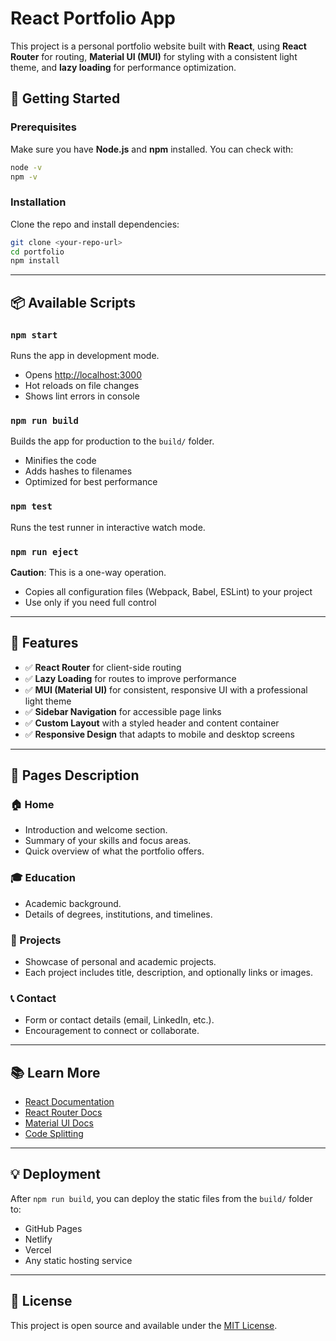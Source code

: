 # React Portfolio App

This project is a personal portfolio website built with **React**, using **React Router** for routing, **Material UI (MUI)** for styling with a consistent light theme, and **lazy loading** for performance optimization.

## 🚀 Getting Started

### Prerequisites

Make sure you have **Node.js** and **npm** installed. You can check with:

```bash
node -v
npm -v
```

### Installation

Clone the repo and install dependencies:

```bash
git clone <your-repo-url>
cd portfolio
npm install
```

---

## 📦 Available Scripts

### `npm start`

Runs the app in development mode.

- Opens [http://localhost:3000](http://localhost:3000)
- Hot reloads on file changes
- Shows lint errors in console

### `npm run build`

Builds the app for production to the `build/` folder.

- Minifies the code
- Adds hashes to filenames
- Optimized for best performance

### `npm test`

Runs the test runner in interactive watch mode.

### `npm run eject`

**Caution**: This is a one-way operation.

- Copies all configuration files (Webpack, Babel, ESLint) to your project
- Use only if you need full control

---

## 🧩 Features

- ✅ **React Router** for client-side routing
- ✅ **Lazy Loading** for routes to improve performance
- ✅ **MUI (Material UI)** for consistent, responsive UI with a professional light theme
- ✅ **Sidebar Navigation** for accessible page links
- ✅ **Custom Layout** with a styled header and content container
- ✅ **Responsive Design** that adapts to mobile and desktop screens

---

## 📄 Pages Description

### 🏠 Home
- Introduction and welcome section.
- Summary of your skills and focus areas.
- Quick overview of what the portfolio offers.

### 🎓 Education
- Academic background.
- Details of degrees, institutions, and timelines.

### 💼 Projects
- Showcase of personal and academic projects.
- Each project includes title, description, and optionally links or images.

### 📞 Contact
- Form or contact details (email, LinkedIn, etc.).
- Encouragement to connect or collaborate.

---

## 📚 Learn More

- [React Documentation](https://reactjs.org/)
- [React Router Docs](https://reactrouter.com/)
- [Material UI Docs](https://mui.com/)
- [Code Splitting](https://facebook.github.io/create-react-app/docs/code-splitting)

---

## 💡 Deployment

After `npm run build`, you can deploy the static files from the `build/` folder to:

- GitHub Pages
- Netlify
- Vercel
- Any static hosting service

---

## 📄 License

This project is open source and available under the [MIT License](LICENSE).